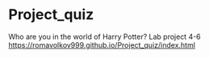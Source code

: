 # Project_quiz
Who are you in the world of Harry Potter?
Lab project 4-6
https://romavolkov999.github.io/Project_quiz/index.html
